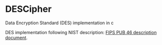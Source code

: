 # DESCipher
Data Encryption Standard (DES) implementation in c

DES implementation following NIST description: [FIPS PUB 46 description document](https://csrc.nist.gov/csrc/media/publications/fips/46/3/archive/1999-10-25/documents/fips46-3.pdf).
